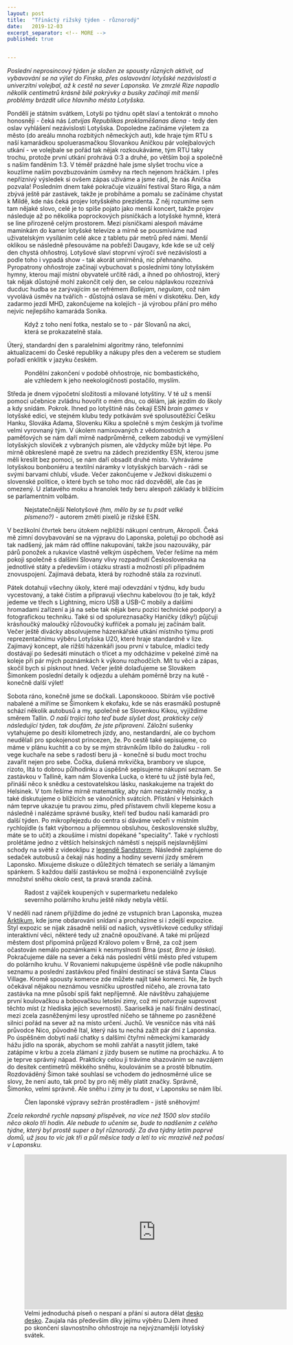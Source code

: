 ```yaml
---
layout: post
title:  "Třináctý rižský týden - různorodý"
date:   2019-12-03
excerpt_separator: <!-- MORE -->
published: true


---
```


<p class="intro"><i><span class="dropcap">P</span>oslední neprosincový týden je složen ze spousty různých aktivit, od vybavování se na výlet do Finska, přes oslavování lotyšské nezávislosti a univerzitní volejbal, až k cestě na sever Laponska. Ve zmrzlé Rize napadlo několik centimetrů krásně bílé pokrývky a busíky začínají mít menší problémy brázdit ulice hlavního města Lotyšska.</i></p>

<!-- MORE --> 

Pondělí je státním svátkem, Lotyši po týdnu opět slaví a tentokrát o mnoho honosněji - čeká nás _Latvijas Republikas proklamēšanas diena_ - tedy den oslav vyhlášení nezávislosti Lotyšska. Dopoledne začínáme výletem za město (do areálu mnoha rozbitých německých aut), kde hraje tým RTU s naší kamarádkou spoluerasmačkou Slovankou Aničkou pár volejbalových utkání - ve volejbale se pořád tak nějak rozkoukáváme, tým RTU taky trochu, protože první utkání prohrává 0:3 a druhé, po větším boji a společně s naším fanděním 1:3. V téměř prázdné hale jsme slyšet trochu více a kouzlíme naším povzbuzováním úsměvy na rtech nejenom hráčkám. I přes nepříznivý výsledek si ovšem zápas užíváme a jsme rádi, že nás Anička pozvala! Posledním dnem také pokračuje vizuální festival Staro Riga, a nám zbývá ještě pár zastávek, takže je probíháme a pomalu se začínáme chystat k Mildě, kde nás čeká projev lotyšského prezidenta. Z něj rozumíme sem tam nějaké slovo, celé je to spíše pojato jako menší koncert, takže projev následuje až po několika poprockových písničkách a lotyšské hymně, která se line přirozeně celým prostorem. Mezi písničkami alespoň máváme maminkám do kamer lotyšské televize a mírně se pousmíváme nad uživatelským vysíláním celé akce z tabletu pár metrů před námi. Menší oklikou se následně přesouváme na pobřeží Daugavy, kde kde se už celý den chystá ohňostroj. Lotyšové slaví stoprvní výročí své nezávislosti a podle toho i vypadá show - tak akorát umírněná, nic přehnaného. Pyropatrony ohňostroje začínají vybuchovat s posledními tóny lotyšském hymny, kterou mají místní obyvatelé určitě rádi, a ihned po ohňostroji, který tak nějak důstojně mohl zakončit celý den, se celou náplavkou rozeznívá ducduc hudba se zarývajícím se refrémem _Ballejam, negulam_, což nám vyvolává úsměv na tvářích - důstojná oslava se mění v diskotéku. Den, kdy zadarmo jezdí MHD, zakončujeme na kolejích - já výrobou přání pro mého nejvíc nejlepšího kamaráda Soníka. 

<figure> 
 <img src="{{ site.baseurl }}/assets/img/IMG_1930.JPG" alt="" class="img-center"> 
   <figcaption>Když z toho není fotka, nestalo se to - pár Slovanů na akci, která se prokazatelně stala.</figcaption>
 </figure>

Úterý, standardní den s paralelními algoritmy ráno, telefonními aktualizacemi do České republiky a nákupy přes den a večerem se studiem pořadí enklitik v jazyku českém. 

<figure> 
 <img src="{{ site.baseurl }}/assets/img/IMG_0173.jpg" alt="" class="img-center"> 
   <figcaption>Pondělní zakončení v podobě ohňostroje, nic bombastického, ale vzhledem k jeho neekologičnosti postačilo, myslím.</figcaption>
 </figure>

Středa je dnem výpočetní složitosti a milované lotyštiny. V té už s menší pomocí učebnice zvládnu hovořit o mém dnu, co dělám, jak jezdím do školy a kdy snídám. Pokrok. Ihned po lotyštině nás čekají ESN _brain games_ v lotyšské edici, ve stejném klubu tedy potkávám své spolusoutěžící Češku Hanku, Slováka Adama, Slovenku Kiku a společně s mým českým já tvoříme velmi vyrovnaný tým. V úkolem namixovaných z vědomostních a paměťových se nám daří mírně nadprůměrně, celkem zaboduji ve vymýšlení lotyšských slovíček z vybraných písmen, ale vždycky může být lépe. Po mírně obkreslené mapě ze svetru na zádech prezidentky ESN, kterou jsme měli kreslit bez pomoci, se nám daří obsadit druhé místo. Vyhráváme lotyšskou bonboniéru a textilní náramky v lotyšských barvách - rádi se svými barvami chlubí, všude. Večer zakončujeme v Ježkovi diskuzemi o slovenské politice, o které bych se toho moc rád dozvěděl, ale čas je omezený. U zlatavého moku a hranolek tedy beru alespoň základy k blížícím se parlamentním volbám.

<figure> 
 <img src="{{ site.baseurl }}/assets/img/img_0283.jpg" alt="" class="img-center"> 
   <figcaption>Nejstatečnější Nelotyšové <i>(hm, mělo by se tu psát velké písmeno?)</i> - autorem změti pixelů je rižské ESN.</figcaption>
 </figure>

V bezškolní čtvrtek beru útokem nejbližší nákupní centrum, Akropoli. Čeká mě zimní dovybavování se na výpravu do Laponska, poletuji po obchodě asi tak nadšený, jak mám rád offline nakupování, takže jsou nazouváky, pár párů ponožek a rukavice vlastně velkým úspěchem. Večer řešíme na mém pokoji společně s dalšími Slovany vlivy rozpadnutí Československa na jednotlivé státy a především i otázku strastí a možností při případném znovuspojení. Zajímavá debata, která by rozhodně stála za rozvinutí. 

Pátek dotahuji všechny úkoly, které mají odevzdání v týdnu, kdy budu vycestovaný, a také čistím a připravuji všechnu kabelovou (to je tak, když jedeme ve třech s Lightning, micro USB a USB-C mobily a dalšími hromadami zařízení a já na sebe tak nějak beru pozici technické podpory) a fotografickou techniku. Také si od spolureznasačky Haničky (díky!) půjčuji krásňoučký maloučký růžovoučký kufříček a pomalu jej začínám balit. Večer ještě divácky absolvujeme házenkářské utkání místního týmu proti reprezentačnímu výběru Lotyšska U20, které hraje standardně v lize. Zajímavý koncept, ale rižští házenkáři jsou první v tabulce, mladíci tedy dostávají po šedesáti minutách o třicet a my odcházíme v pekelné zimě na koleje při pár mých poznámkách k výkonu rozhodčích. Mít tu věci a zápas, skočil bych si písknout hned. Večer ještě dolaďujeme se Slovákem Šimonkem poslední detaily k odjezdu a ulehám poměrně brzy na kutě - konečně další výlet!

Sobota ráno, konečně jsme se dočkali. Laponskoooo. Sbírám vše poctivě nabalené a míříme se Šimonkem k ekofaku, kde se nás erasmáků postupně schází několik autobusů a my, společně se Slovenkou Kikou, vyjíždíme směrem Tallin. _O naší trojici toho teď bude slyšet dost, prakticky celý následující týden, tak doufám, že jste připraveni._ Záložní sušenky vytahujeme po desíti kilometrech jízdy, ano, nestandardní, ale co bychom neudělali pro spokojenost princezen, že. Po cestě také sepisujeme, co máme v plánu kuchtit a co by se mým strávníkům líbilo do žaludku - roli vege kuchaře na sebe s radostí beru já - konečně si budu moct trochu zavařit nejen pro sebe. Čočka, dušená mrkvička, brambory ve slupce, rizoto, lítá to dobrou půlhodinku a úspěšně sepisujeme nákupní seznam. Se zastávkou v Tallině, kam nám Slovenka Lucka, o které tu už jistě byla řeč, přináší něco k snědku a cestovatelskou lásku, naskakujeme na trajekt do Helsinek. V tom řešíme mírně matematiky, aby nám nezakrněly mozky, a také diskutujeme o blížících se vánočních svátcích. Přistání v Helsinkách nám teprve ukazuje tu pravou zimu, před přístavem chvíli klepeme kosu a následně i nalézáme správné busíky, kteří teď budou naši kamarádi pro další týden. Po mikropřejezdu do centra si dáváme večeři v místním rychlojídle (s fakt výbornou a příjemnou obsluhou, československé služby, máte se to učit) a zkoušíme i místní dopékané "speciality". Také v rychlosti prolétáme jedno z větších helsinských náměstí s nejspíš nejslavnějšími schody na světě z videoklipu z [legendě Sandstorm](https://www.youtube.com/watch?v=y6120QOlsfU). Následně zaplujeme do sedaček autobusů a čekají nás hodiny a hodiny severní jízdy směrem Laponsko. Mixujeme diskuze o důležitých tématech se seriály a lámaným spánkem. S každou další zastávkou se možná i exponenciálně zvyšuje množství sněhu okolo cest, ta pravá sranda začíná. 

<figure> 
 <img src="{{ site.baseurl }}/assets/img/IMG_2091.JPG" alt="" class="img-center"> 
   <figcaption>Radost z vajíček koupených v supermarketu nedaleko severního polárního kruhu ještě nikdy nebyla větší.</figcaption>
 </figure>

V neděli nad ránem přijíždíme do jedné ze vstupních bran Laponska, muzea [Arktikum](https://www.arktikum.fi/en/), kde jsme obdarováni snídaní a procházíme si i zdejší expozice. Styl expozic se nijak zásadně neliší od našich, vysvětlivkové cedulky střídají interaktivní věci, některé tedy už značně opoužívané. A také mi průjezd městem dost připomíná průjezd Královo polem v Brně, za což jsem očastován nemálo poznámkami k nesmyslnosti Brna (_psst, Brno je láska_). Pokračujeme dále na sever a čeká nás poslední větší město před vstupem do polárního kruhu. V Rovaniemi nakupujeme úspěšně vše podle nákupního seznamu a poslední zastávkou před finální destinací se stává Santa Claus Village. Kromě spousty komerce zde můžete najít také komerci. Ne, že bych očekával nějakou neznámou vesničku uprostřed ničeho, ale zrovna tato zastávka na mne působí spíš fakt nepříjemně. Ale návštěvu zahajujeme první koulovačkou a bobovačkou letošní zimy, což mi potvrzuje suprovost těchto míst (z hlediska jejich severnosti). Saariselkä je naší finální destinací, mezi zcela zasněženými lesy uprostřed ničeho se táhneme po zasněžené silnici pořád na sever až na místo určení. Juchů. Ve vesničce nás vítá náš průvodce Nico, původně Ital, který nás tu nechá zažít pár dní z Laponska. Po úspěšném dobytí naší chatky s dalšími čtyřmi německými kamarády hážu jídlo na sporák, abychom se mohli zahřát a nasytit jídlem, také zatápíme v krbu a zcela zlámaní z jízdy busem se nutíme na procházku. A to je teprve správný nápad. Prakticky celou ji trávíme shazováním se navzájem do desítek centimetrů měkkého sněhu, koulováním se a prostě blbnutím. Rozdováděný Šimon také souhlasí se vchodem do jednosměrné ulice se slovy, že není auto, tak proč by pro něj měly platit značky. Správně, Šimonko, velmi správně. Ale sněhu i zimy je tu dost, v Laponsku se nám líbí.  

<figure> 
 <img src="{{ site.baseurl }}/assets/img/IMG_2114.JPG" alt="" class="img-center"> 
   <figcaption>Člen laponské výpravy sežrán prostěradlem - jistě sněhovým!</figcaption>
 </figure>

_Zcela rekordně rychle napsaný příspěvek, na více než 1500 slov stačilo něco okolo tří hodin. Ale nebude to učením se, bude to nadšením z celého týdne, který byl prostě super a byl různorodý. Za dva týdny letím poprvé domů, už jsou to víc jak tři a půl měsíce tady a letí to víc mrazivě než počasí v Laponsku._



<figure>
	<iframe width="610" height="360" class="img-center d-block"
	src="https://www.youtube.com/embed/6N6snsO3urg"
	frameborder="0"></iframe>
	<figcaption>
        Velmi jednoduchá píseň o nespaní a přání si autora dělat <a href="https://www.youtube.com/watch?v=rVKsYdO_hBk">desko desko</a>. Zaujala nás především díky jejímu výběru DJem ihned po skončení slavnostního ohňostroje na nejvýznamější lotyšský svátek.
	</figcaption>
</figure>   

